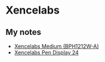 # Xencelabs

## My notes

* [Xencelabs Medium (BPH1212W-A)](https://app.gitbook.com/o/-LBUpLETf4LFiwdypBiE/s/Nde0PQIvNcFZNVxuTO0G/\~/changes/2076/product-info/xencelabs/xencelabs-medium-bph1212w-a)
* [Xencelabs Pen Display 24](../product-info/xencelabs/xencelabs-pen-display-24/7p-notes-xencelabs-pen-display-24.md) &#x20;
